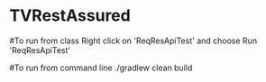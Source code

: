 # TVRestAssured

#To run from class
Right click on 'ReqResApiTest' and choose Run 'ReqResApiTest'

#To run from command line
./gradlew clean build